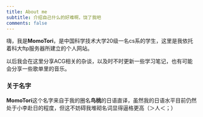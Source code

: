```yaml
---
title: About me
subtitle: 介绍自己什么的好难啊，饶了我吧
comments: false
---
```


嗨，我是**MomoTori**，是中国科学技术大学20级一名cs系的学生，这里是我依托着科大ftp服务器所建立的个人网站。

以后我会在这里分享ACG相关的杂谈，以及时不时更新一些学习笔记，也有可能会分享一些歌单里的音乐。

### 关于名字
**MomoTori**这个名字来自于我的圈名**鸟桃**的日语直译，虽然我的日语水平目前仍然处于小李赴日的程度，但这不妨碍我堆砌名词显得逼格更高（＞人＜；）